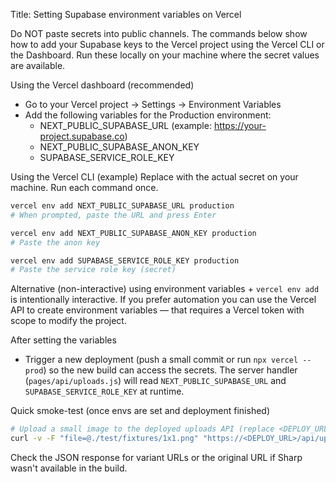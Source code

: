 Title: Setting Supabase environment variables on Vercel

Do NOT paste secrets into public channels. The commands below show how to add your Supabase keys to the Vercel project using the Vercel CLI or the Dashboard. Run these locally on your machine where the secret values are available.

Using the Vercel dashboard (recommended)
- Go to your Vercel project -> Settings -> Environment Variables
- Add the following variables for the Production environment:
  - NEXT_PUBLIC_SUPABASE_URL (example: https://your-project.supabase.co)
  - NEXT_PUBLIC_SUPABASE_ANON_KEY
  - SUPABASE_SERVICE_ROLE_KEY

Using the Vercel CLI (example)
Replace <VALUE> with the actual secret on your machine. Run each command once.

```bash
vercel env add NEXT_PUBLIC_SUPABASE_URL production
# When prompted, paste the URL and press Enter

vercel env add NEXT_PUBLIC_SUPABASE_ANON_KEY production
# Paste the anon key

vercel env add SUPABASE_SERVICE_ROLE_KEY production
# Paste the service role key (secret)
```

Alternative (non-interactive) using environment variables + `vercel env add` is intentionally interactive. If you prefer automation you can use the Vercel API to create environment variables — that requires a Vercel token with scope to modify the project.

After setting the variables
- Trigger a new deployment (push a small commit or run `npx vercel --prod`) so the new build can access the secrets. The server handler (`pages/api/uploads.js`) will read `NEXT_PUBLIC_SUPABASE_URL` and `SUPABASE_SERVICE_ROLE_KEY` at runtime.

Quick smoke-test (once envs are set and deployment finished)

```bash
# Upload a small image to the deployed uploads API (replace <DEPLOY_URL> with your production URL)
curl -v -F "file=@./test/fixtures/1x1.png" "https://<DEPLOY_URL>/api/uploads"
```

Check the JSON response for variant URLs or the original URL if Sharp wasn't available in the build.
